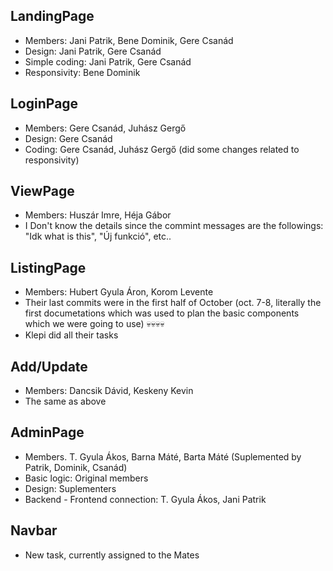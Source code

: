 ## LandingPage

- Members: Jani Patrik, Bene Dominik, Gere Csanád
- Design: Jani Patrik, Gere Csanád
- Simple coding: Jani Patrik, Gere Csanád
- Responsivity: Bene Dominik

## LoginPage

- Members: Gere Csanád, Juhász Gergő
- Design: Gere Csanád
- Coding: Gere Csanád, Juhász Gergő (did some changes related to responsivity)

## ViewPage

- Members: Huszár Imre, Héja Gábor
- I Don't know the details since the commint messages are the followings: "Idk what is this",  "Új funkció", etc..

## ListingPage

- Members: Hubert Gyula Áron, Korom Levente
- Their last commits were in the first half of October (oct. 7-8, literally the first documetations which was used to plan the basic components which we were going to use) 💀💀💀💀 
- Klepi did all their tasks 

## Add/Update

- Members: Dancsik Dávid, Keskeny Kevin
- The same as above

## AdminPage

- Members. T. Gyula Ákos, Barna Máté, Barta Máté (Suplemented by Patrik, Dominik, Csanád)
- Basic logic: Original members
- Design: Suplementers
- Backend - Frontend connection: T. Gyula Ákos, Jani Patrik

## Navbar

- New task, currently assigned to the Mates
